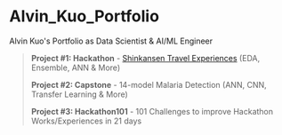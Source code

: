 # Alvin_Kuo_Portfolio
Alvin Kuo's Portfolio as Data Scientist &amp; AI/ML Engineer

>**Project #1: Hackathon** -  [Shinkansen Travel Experiences](https://github.com/beethofen/Alvin_Portfolio/blob/0bb542645e0d3b756414837e895fea6eacc5cfca/README.md) (EDA, Ensemble, ANN & More)
>
>**Project #2: Capstone** - 14-model Malaria Detection (ANN, CNN, Transfer Learning & More)
>
>**Project #3: Hackathon101** - 101 Challenges to improve Hackathon Works/Experiences in 21 days
